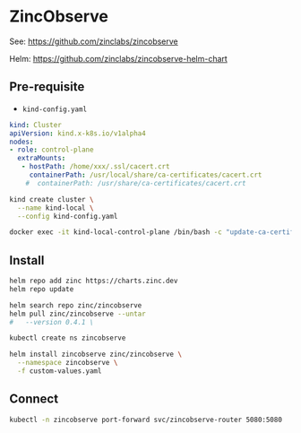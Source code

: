 # ZincObserve

See: https://github.com/zinclabs/zincobserve

Helm: https://github.com/zinclabs/zincobserve-helm-chart

## Pre-requisite

* `kind-config.yaml`

```yaml
kind: Cluster
apiVersion: kind.x-k8s.io/v1alpha4
nodes:
- role: control-plane
  extraMounts:
   - hostPath: /home/xxx/.ssl/cacert.crt
     containerPath: /usr/local/share/ca-certificates/cacert.crt
    #  containerPath: /usr/share/ca-certificates/cacert.crt
```

```bash
kind create cluster \
  --name kind-local \
  --config kind-config.yaml

docker exec -it kind-local-control-plane /bin/bash -c "update-ca-certificates"
```

## Install

```bash
helm repo add zinc https://charts.zinc.dev
helm repo update

helm search repo zinc/zincobserve
helm pull zinc/zincobserve --untar
#   --version 0.4.1 \

```

```bash
kubectl create ns zincobserve

helm install zincobserve zinc/zincobserve \
  --namespace zincobserve \
  -f custom-values.yaml
```

## Connect

```bash
kubectl -n zincobserve port-forward svc/zincobserve-router 5080:5080
```
